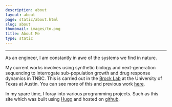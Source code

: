 ```yaml
---
description: about
layout: about
page: static/about.html
slug: about
thumbnail: images/tn.png
title: About Me
type: static
---
```


---------------------------

As an engineer, I am constantly in awe of the systems we find in nature. 


My current works involves using synthetic biology and next-generation sequencing to interrogate sub-population growth and drug response dynamics in TNBC. This is carried out in the [Brock Lab](https://www.brocklab.com) at the University of Texas at Austin. You can see more of this and previous work [here](../publications). 

In my spare time, I foray into various programming projects. Such as this site which was built using [Hugo](https://gohugo.io/) and hosted on [github](https://github.com/DaylinMorgan/website).